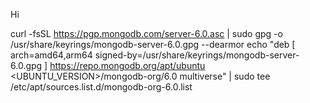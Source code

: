 Hi


curl -fsSL https://pgp.mongodb.com/server-6.0.asc | sudo gpg -o /usr/share/keyrings/mongodb-server-6.0.gpg --dearmor
echo "deb [ arch=amd64,arm64 signed-by=/usr/share/keyrings/mongodb-server-6.0.gpg ] https://repo.mongodb.org/apt/ubuntu <UBUNTU_VERSION>/mongodb-org/6.0 multiverse" | sudo tee /etc/apt/sources.list.d/mongodb-org-6.0.list

